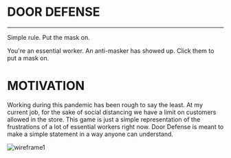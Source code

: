 # DOOR DEFENSE 
_______________________

Simple rule. Put the mask on.

You're an essential worker.
An anti-masker has showed up. Click them to put a mask on. 

# MOTIVATION 

Working during this pandemic has been rough to say the least. At my current job, for the sake of social distancing we have a limit on customers allowed in the store. This game is just a simple representation of the frustrations of a lot of essential workers right now. Door Defense is meant to make a simple statement in a way anyone can understand.

![wireframe1]() 